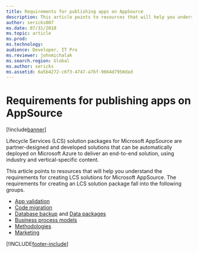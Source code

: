 ```yaml
---
title: Requirements for publishing apps on AppSource
description: This article points to resources that will help you understand the requirements for creating solutions for finance and operations apps.
author: sericks007
ms.date: 07/31/2018
ms.topic: article
ms.prod: 
ms.technology: 
audience: Developer, IT Pro
ms.reviewer: johnmichalak
ms.search.region: Global
ms.author: sericks
ms.assetid: 6a5b4272-c6f3-4747-a7bf-9664d7950dad
---
```


# Requirements for publishing apps on AppSource

[!include[banner](../includes/banner.md)]

Lifecycle Services (LCS) solution packages for Microsoft AppSource are partner-designed and developed solutions that can be automatically deployed on Microsoft Azure to deliver an end-to-end solution, using industry and vertical-specific content.

This article points to resources that will help you understand the requirements for creating LCS solutions for Microsoft AppSource. The requirements for creating an LCS solution package fall into the following groups.

-   [App validation](app-validation-lcs-solutions.md)
-   [Code migration](code-migration-lcs-solutions.md)
-   [Database backup](database-backup-lcs-solutions.md) and [Data packages](process-data-packages-lcs-solutions.md)
-   [Business process models](business-process-modeler-libraries-lcs-solutions.md)
-   [Methodologies](methodologies-lcs-solutions.md)
-   [Marketing](/azure/marketplace/partner-center-portal/create-new-operations-offer)


[!INCLUDE[footer-include](../../../includes/footer-banner.md)]

